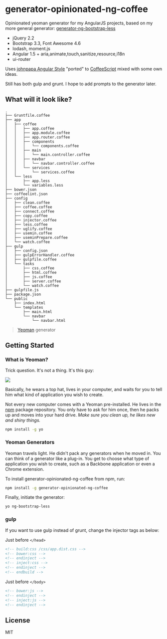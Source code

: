 # generator-opinionated-ng-coffee

Opinionated yeoman generator for my AngularJS projects, based on my more general generator: [generator-ng-bootstrap-less](https://github.com/dsbaars/generator-ng-bootstrap-less)

- jQuery 2.2
- Bootstrap 3.3, Font Awesome 4.6
- lodash, moment.js
- Angular 1.5 + aria,animate,touch,sanitize,resource,i18n
- ui-router

Uses [johnpapa Angular Style](https://github.com/johnpapa/angular-styleguide) "ported" to [CoffeeScript](https://github.com/Plateful/plateful-mobile/wiki/AngularJS-CoffeeScript-Style-Guide) mixed with some own ideas.

Still has both gulp and grunt. I hope to add prompts to the generator later.

## What will it look like?
```
.
├── Gruntfile.coffee
├── app
│   ├── coffee
│   │   ├── app.coffee
│   │   ├── app.module.coffee
│   │   ├── app.router.coffee
│   │   ├── components
│   │   │   └── components.coffee
│   │   ├── main
│   │   │   └── main.controller.coffee
│   │   ├── navbar
│   │   │   └── navbar.controller.coffee
│   │   └── services
│   │       └── services.coffee
│   └── less
│       ├── app.less
│       └── variables.less
├── bower.json
├── coffeelint.json
├── config
│   ├── clean.coffee
│   ├── coffee.coffee
│   ├── connect.coffee
│   ├── copy.coffee
│   ├── injector.coffee
│   ├── less.coffee
│   ├── uglify.coffee
│   ├── usemin.coffee
│   ├── useminPrepare.coffee
│   └── watch.coffee
├── gulp
│   ├── config.json
│   ├── gulpErrorHandler.coffee
│   ├── gulpfile.coffee
│   └── tasks
│       ├── css.coffee
│       ├── html.coffee
│       ├── js.coffee
│       ├── server.coffee
│       └── watch.coffee
├── gulpfile.js
├── package.json
└── public
    ├── index.html
    └── templates
        ├── main.html
        └── navbar
            └── navbar.html
```

> [Yeoman](http://yeoman.io) generator


## Getting Started

### What is Yeoman?

Trick question. It's not a thing. It's this guy:

![](http://i.imgur.com/JHaAlBJ.png)

Basically, he wears a top hat, lives in your computer, and waits for you to tell him what kind of application you wish to create.

Not every new computer comes with a Yeoman pre-installed. He lives in the [npm](https://npmjs.org) package repository. You only have to ask for him once, then he packs up and moves into your hard drive. *Make sure you clean up, he likes new and shiny things.*

```bash
npm install -g yo
```

### Yeoman Generators

Yeoman travels light. He didn't pack any generators when he moved in. You can think of a generator like a plug-in. You get to choose what type of application you wish to create, such as a Backbone application or even a Chrome extension.

To install generator-opinionated-ng-coffee  from npm, run:

```bash
npm install -g generator-opinionated-ng-coffee
```

Finally, initiate the generator:

```bash
yo ng-bootstrap-less
```

### gulp
If you want to use gulp instead of grunt, change the injector tags as below:

Just before `</head>`
```html
<!-- build:css /css/app.dist.css -->
<!-- bower:css -->
<!-- endinject -->
<!-- inject:css -->
<!-- endinject -->
<!-- endbuild -->
```

Just before `</body>`
```html
<!-- bower:js -->
<!-- endinject -->
<!-- inject:js -->
<!-- endinject -->
```

## License

MIT
